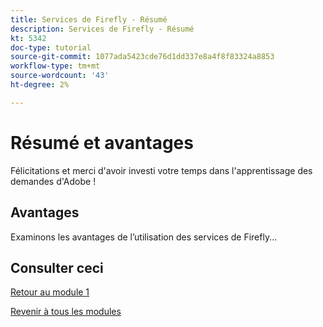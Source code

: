 ```yaml
---
title: Services de Firefly - Résumé
description: Services de Firefly - Résumé
kt: 5342
doc-type: tutorial
source-git-commit: 1077ada5423cde76d1dd337e8a4f8f83324a8853
workflow-type: tm+mt
source-wordcount: '43'
ht-degree: 2%

---
```


# Résumé et avantages

Félicitations et merci d&#39;avoir investi votre temps dans l&#39;apprentissage des demandes d&#39;Adobe !

## Avantages

Examinons les avantages de l’utilisation des services de Firefly...


## Consulter ceci


[Retour au module 1](./firefly-services.md)

[Revenir à tous les modules](../../../overview.md)
